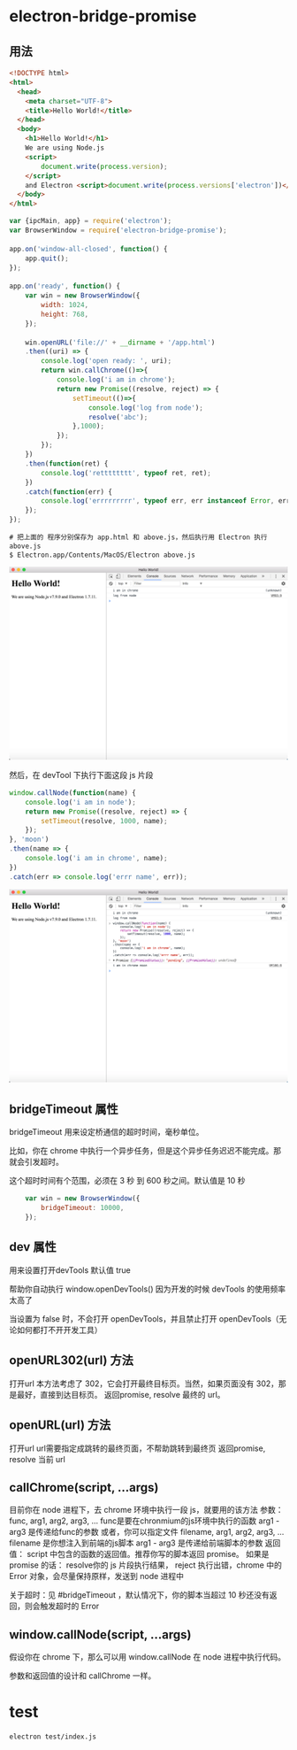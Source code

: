# electron-bridge-promise

## 用法

```html
<!DOCTYPE html>
<html>
  <head>
    <meta charset="UTF-8">
    <title>Hello World!</title>
  </head>
  <body>
    <h1>Hello World!</h1>
    We are using Node.js
    <script>
        document.write(process.version);
    </script>
    and Electron <script>document.write(process.versions['electron'])</script>.
  </body>
</html>
```

```js
var {ipcMain, app} = require('electron');
var BrowserWindow = require('electron-bridge-promise');

app.on('window-all-closed', function() {
    app.quit();
});

app.on('ready', function() {
    var win = new BrowserWindow({
        width: 1024,
        height: 768,
    });

    win.openURL('file://' + __dirname + '/app.html')
    .then((uri) => {
        console.log('open ready: ', uri);
        return win.callChrome(()=>{
            console.log('i am in chrome');
            return new Promise((resolve, reject) => {
                setTimeout(()=>{
                    console.log('log from node');
                    resolve('abc');
                },1000);
            });
        });
    })
    .then(function(ret) {
        console.log('retttttttt', typeof ret, ret);
    })
    .catch(function(err) {
        console.log('errrrrrrrr', typeof err, err instanceof Error, err, err.stack);
    });
});
```

```base 
# 把上面的 程序分别保存为 app.html 和 above.js，然后执行用 Electron 执行 above.js
$ Electron.app/Contents/MacOS/Electron above.js
```

![](/_img/1.png)

然后，在 devTool 下执行下面这段 js 片段

```js
window.callNode(function(name) {
    console.log('i am in node');
    return new Promise((resolve, reject) => {
        setTimeout(resolve, 1000, name);
    });
}, 'moon')
.then(name => {
    console.log('i am in chrome', name);
})
.catch(err => console.log('errr name', err));
```

![](/_img/2.png)

## bridgeTimeout 属性 

bridgeTimeout 用来设定桥通信的超时时间，毫秒单位。

比如，你在 chrome 中执行一个异步任务，但是这个异步任务迟迟不能完成。那就会引发超时。

这个超时时间有个范围，必须在 3 秒 到 600 秒之间。默认值是 10 秒

```js
    var win = new BrowserWindow({
        bridgeTimeout: 10000,
    });
```

## dev 属性 

用来设置打开devTools 默认值 true

帮助你自动执行 window.openDevTools()
因为开发的时候 devTools 的使用频率太高了

当设置为 false 时，不会打开 openDevTools，并且禁止打开 openDevTools（无论如何都打不开开发工具）

## openURL302(url) 方法

打开url
本方法考虑了 302，它会打开最终目标页。当然，如果页面没有 302，那是最好，直接到达目标页。
返回promise, resolve 最终的 url。


## openURL(url) 方法

打开url
url需要指定成跳转的最终页面，不帮助跳转到最终页
返回promise, resolve 当前 url

## callChrome(script, ...args)

目前你在 node 进程下，去 chrome 环境中执行一段 js，就要用的该方法
参数：
    func, arg1, arg2, arg3, ...
    func是要在chronmium的js环境中执行的函数
    arg1 - arg3 是传递给func的参数
  或者，你可以指定文件
    filename, arg1, arg2, arg3, ...
    filename 是你想注入到前端的js脚本
    arg1 - arg3 是传递给前端脚本的参数
返回值：
  script 中包含的函数的返回值。推荐你写的脚本返回 promise。
  如果是 promise 的话： 
    resolve你的 js 片段执行结果，
    reject 执行出错，chrome 中的 Error 对象，会尽量保持原样，发送到 node 进程中

关于超时：见 #bridgeTimeout ，默认情况下，你的脚本当超过 10 秒还没有返回，则会触发超时的 Error

## window.callNode(script, ...args)

假设你在 chrome 下，那么可以用  window.callNode 在 node 进程中执行代码。

参数和返回值的设计和 callChrome 一样。


# test

```sh
electron test/index.js
```